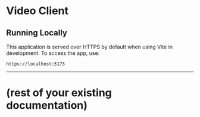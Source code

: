 # Video Client

## Running Locally

This application is served over HTTPS by default when using Vite in development. To access the app, use:

    https://localhost:5173

---

# (rest of your existing documentation) 